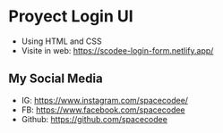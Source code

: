# Proyect Login UI
- Using HTML and CSS
- Visite in web: https://scodee-login-form.netlify.app/

## My Social Media    
- IG: https://www.instagram.com/spacecodee/
- FB: https://www.facebook.com/spacecodee
- Github: https://github.com/spacecodee